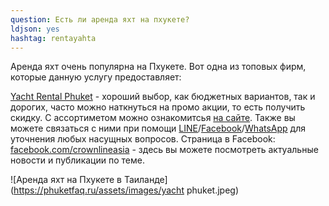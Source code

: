 ```yaml
---
question: Есть ли аренда яхт на пхукете?
ldjson: yes
hashtag: rentayahta
---
```


Аренда яхт очень популярна на Пхукете. Вот одна из топовых фирм, которые данную услугу предоставляет:

[Yacht Rental Phuket](https://g.page/crownlineasia?share) - хороший выбор, как бюджетных вариантов, так и дорогих, часто можно наткнуться на промо акции, то есть получить скидку. С ассортиметом можно ознакомитсья [на сайте](https://www.yacht-rental-phuket.com/). Также вы можете связаться с ними при помощи [LINE](http://line.me/ti/p/~crownlineasia)/[Facebook](https://m.me/crownlineasia)/[WhatsApp](https://wa.me/66822083670) для уточнения любых насущных вопросов. Страница в Facebook: [facebook.com/crownlineasia](https://www.facebook.com/crownlineasia/) - здесь вы можете посмотреть актуальные новости и публикации по теме.

![Аренда яхт на Пхукете в Таиланде](https://phuketfaq.ru/assets/images/yacht phuket.jpeg)
